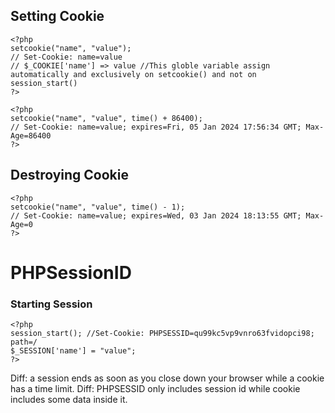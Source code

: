 ## Setting Cookie
```
<?php
setcookie("name", "value");
// Set-Cookie: name=value
// $_COOKIE['name'] => value //This globle variable assign automatically and exclusively on setcookie() and not on session_start()
?>

<?php
setcookie("name", "value", time() + 86400);
// Set-Cookie: name=value; expires=Fri, 05 Jan 2024 17:56:34 GMT; Max-Age=86400
?>
```

## Destroying Cookie

```
<?php
setcookie("name", "value", time() - 1);
// Set-Cookie: name=value; expires=Wed, 03 Jan 2024 18:13:55 GMT; Max-Age=0
?>
```

# PHPSessionID

### Starting Session

```
<?php
session_start(); //Set-Cookie: PHPSESSID=qu99kc5vp9vnro63fvidopci98; path=/
$_SESSION['name'] = "value";
?>
```

Diff: a session ends as soon as you close down your browser while a cookie has a time limit.
Diff: PHPSESSID only includes session id while cookie includes some data inside it.

